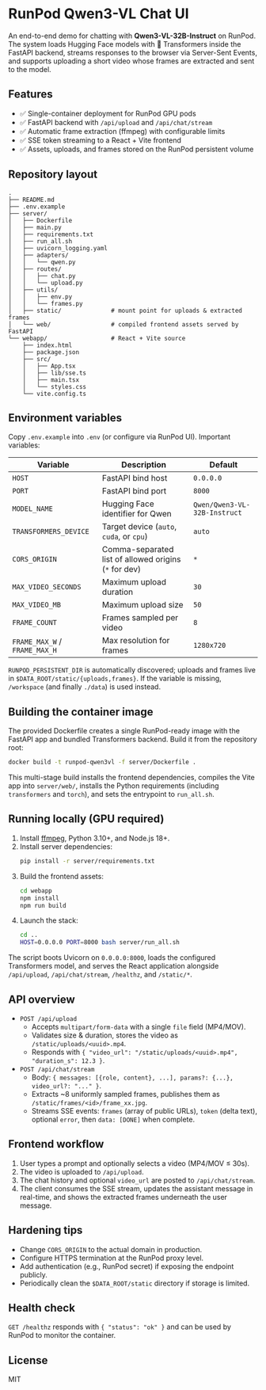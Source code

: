 # RunPod Qwen3-VL Chat UI

An end-to-end demo for chatting with **Qwen3-VL-32B-Instruct** on RunPod. The
system loads Hugging Face models with 🤗 Transformers inside the FastAPI backend,
streams responses to the browser via Server-Sent Events, and supports uploading a
short video whose frames are extracted and sent to the model.

## Features

- ✅ Single-container deployment for RunPod GPU pods
- ✅ FastAPI backend with `/api/upload` and `/api/chat/stream`
- ✅ Automatic frame extraction (ffmpeg) with configurable limits
- ✅ SSE token streaming to a React + Vite frontend
- ✅ Assets, uploads, and frames stored on the RunPod persistent volume

## Repository layout

```
.
├── README.md
├── .env.example
├── server/
│   ├── Dockerfile
│   ├── main.py
│   ├── requirements.txt
│   ├── run_all.sh
│   ├── uvicorn_logging.yaml
│   ├── adapters/
│   │   └── qwen.py
│   ├── routes/
│   │   ├── chat.py
│   │   └── upload.py
│   ├── utils/
│   │   ├── env.py
│   │   └── frames.py
│   ├── static/              # mount point for uploads & extracted frames
│   └── web/                 # compiled frontend assets served by FastAPI
└── webapp/                  # React + Vite source
    ├── index.html
    ├── package.json
    ├── src/
    │   ├── App.tsx
    │   ├── lib/sse.ts
    │   ├── main.tsx
    │   └── styles.css
    └── vite.config.ts
```

## Environment variables

Copy `.env.example` into `.env` (or configure via RunPod UI). Important variables:

| Variable | Description | Default |
|----------|-------------|---------|
| `HOST` | FastAPI bind host | `0.0.0.0` |
| `PORT` | FastAPI bind port | `8000` |
| `MODEL_NAME` | Hugging Face identifier for Qwen | `Qwen/Qwen3-VL-32B-Instruct` |
| `TRANSFORMERS_DEVICE` | Target device (`auto`, `cuda`, or `cpu`) | `auto` |
| `CORS_ORIGIN` | Comma-separated list of allowed origins (`*` for dev) | `*` |
| `MAX_VIDEO_SECONDS` | Maximum upload duration | `30` |
| `MAX_VIDEO_MB` | Maximum upload size | `50` |
| `FRAME_COUNT` | Frames sampled per video | `8` |
| `FRAME_MAX_W` / `FRAME_MAX_H` | Max resolution for frames | `1280x720` |

`RUNPOD_PERSISTENT_DIR` is automatically discovered; uploads and frames live in
`$DATA_ROOT/static/{uploads,frames}`. If the variable is missing, `/workspace`
(and finally `./data`) is used instead.

## Building the container image

The provided Dockerfile creates a single RunPod-ready image with the FastAPI app
and bundled Transformers backend. Build it from the repository root:

```bash
docker build -t runpod-qwen3vl -f server/Dockerfile .
```

This multi-stage build installs the frontend dependencies, compiles the Vite app
into `server/web/`, installs the Python requirements (including `transformers`
and `torch`), and sets the entrypoint to `run_all.sh`.

## Running locally (GPU required)

1. Install [ffmpeg](https://ffmpeg.org/), Python 3.10+, and Node.js 18+.
2. Install server dependencies:
   ```bash
   pip install -r server/requirements.txt
   ```
3. Build the frontend assets:
   ```bash
   cd webapp
   npm install
   npm run build
   ```
4. Launch the stack:
   ```bash
   cd ..
   HOST=0.0.0.0 PORT=8000 bash server/run_all.sh
   ```

The script boots Uvicorn on `0.0.0.0:8000`, loads the configured Transformers
model, and serves the React application alongside `/api/upload`,
`/api/chat/stream`, `/healthz`, and `/static/*`.

## API overview

- `POST /api/upload`
  - Accepts `multipart/form-data` with a single `file` field (MP4/MOV).
  - Validates size & duration, stores the video as `/static/uploads/<uuid>.mp4`.
  - Responds with `{ "video_url": "/static/uploads/<uuid>.mp4", "duration_s": 12.3 }`.
- `POST /api/chat/stream`
  - Body: `{ messages: [{role, content}, ...], params?: {...}, video_url?: "..." }`.
  - Extracts ~8 uniformly sampled frames, publishes them as `/static/frames/<id>/frame_xx.jpg`.
  - Streams SSE events: `frames` (array of public URLs), `token` (delta text),
    optional `error`, then `data: [DONE]` when complete.

## Frontend workflow

1. User types a prompt and optionally selects a video (MP4/MOV ≤ 30s).
2. The video is uploaded to `/api/upload`.
3. The chat history and optional `video_url` are posted to `/api/chat/stream`.
4. The client consumes the SSE stream, updates the assistant message in real-time,
   and shows the extracted frames underneath the user message.

## Hardening tips

- Change `CORS_ORIGIN` to the actual domain in production.
- Configure HTTPS termination at the RunPod proxy level.
- Add authentication (e.g., RunPod secret) if exposing the endpoint publicly.
- Periodically clean the `$DATA_ROOT/static` directory if storage is limited.

## Health check

`GET /healthz` responds with `{ "status": "ok" }` and can be used by RunPod to
monitor the container.

## License

MIT
